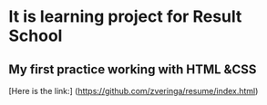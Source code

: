 # It is learning project for Result School
## My first practice working with HTML &CSS
[Here is the link:] (https://github.com/zveringa/resume/index.html)
